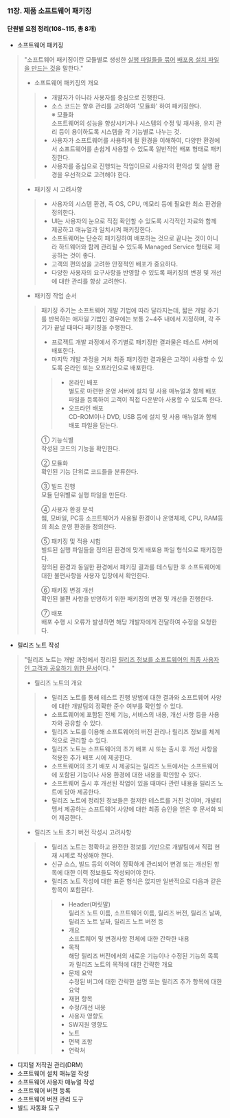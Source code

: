 

### 11장. 제품 소프트웨어 패키징

#### 단원별 요점 정리(108~115, 총 8개) 

- 소프트웨어 패키징 

> "소프트웨어 패키징이란 모듈별로 생성한 <u>실행 파일들을 묶어</u> <u>배포용 설치 파일을 만드는 것</u>을 말한다."
>
> - 소프트웨어 패키징의 개요 
>
> > * 개발자가 아니라 사용자를 중심으로 진행한다. 
> > * 소스 코드는 향후 관리를 고려하여 '모듈화' 하여 패키징한다. <br>※ 모듈화<br>소프트웨어의 성능을 향상시키거나 시스템의 수정 및 재사용, 유지 관리 등이 용이하도록 시스템을 각 기능별로 나누는 것.
> > * 사용자가 소프트웨어를 사용하게 될 환경을 이해하여, 다양한 환경에서 소프트웨어를 손쉽게 사용할 수 있도록 일반적인 배포 형태로 패키징한다. 
> > * 사용자를 중심으로 진행되는 작업이므로 사용자의 편의성 및 실행 환경을 우선적으로 고려해야 한다. 
>
> - 패키징 시 고려사항 
>
> > * 사용자의 시스템 환경, 즉 OS, CPU, 메모리 등에 필요한 최소 환경을 정의한다. 
> > * UI는 사용자의 눈으로 직접 확인할 수 있도록 시각적인 자료와 함께 제공하고 매뉴얼과 일치시켜 패키징한다. 
> > * 소프트웨어는 단순히 패키징하여 배포하는 것으로 끝나는 것이 아니라 하드웨어와 함께 관리될 수 있도록 Managed Service 형태로 제공하는 것이 좋다. 
> > * 고객의 편의성을 고려한 안정적인 배포가 중요하다. 
> > * 다양한 사용자의 요구사항을 반영할 수 있도록 패키징의 변경 및 개선에 대한 관리를 항상 고려한다. 
>
> - 패키징 작업 순서
>
> > 패키징 주기는 소프트웨어 개발 기법에 따라 달라지는데, 짧은 개발 주기를 반복하는 애자일 기법인 경우에는 보통 2~4주 내에서 지정하며, 각 주기가 끝날 때마다 패키징을 수행한다. 
> >
> > * 프로젝트 개발 과정에서 주기별로 패키징한 결과물은 테스트 서버에 배포한다.
> > * 마지막 개발 과정을 거쳐 최종 패키징한 결과물은 고객이 사용할 수 있도록 온라인 또는 오프라인으로 배포한다. 
> >
> > > * 온라인 배포<br>별도로 마련한 운영 서버에 설치 및 사용 매뉴얼과 함께 배포 파일을 등록하여 고객이 직접 다운받아 사용할 수 있도록 한다. 
> > > * 오프라인 배포<br>CD-ROM이나 DVD, USB 등에 설치 및 사용 매뉴얼과 함께 배포 파일을 담는다. 
> >
> > ① 기능식별<br>작성된 코드의 기능을 확인한다. 
> >
> > ② 모듈화<br>확인된 기능 단위로 코드들을 분류한다. 
> >
> > ③ 빌드 진행<br>모듈 단위별로 실행 파일을 만든다.
> >
> > ④ 사용자 환경 분석<br>웹, 모바일, PC등 소프트웨어가 사용될 환경이나 운영체제, CPU, RAM등의 최소 운영 환경을 정의한다. 
> >
> > ⑤ 패키징 및 적용 시험<br>빌드된 실행 파일들을 정의된 환경에 맞게 배포용 파일 형식으로 패키징한다.<br>정의된 환경과 동일한 환경에서 패키징 결과를 테스팅한 후 소프트웨어에 대한 불편사항을 사용자 입장에서 확인한다. 
> >
> > ⑥ 패키징 변경 개선<br>확인된 불편 사항을 반영하기 위한 패키징의 변경 및 개선을 진행한다. 
> >
> > ⑦ 배포<br>배포 수행 시 오류가 발생하면 해당 개발자에게 전달하여 수정을 요청한다. 

- 릴리즈 노트 작성 

> "릴리즈 노트는 개발 과정에서 정리된 <u>릴리즈 정보를 소프트웨어의 최종 사용자인 고객과 공유하기 위한 문서</u>이다. "
>
> - 릴리즈 노트의 개요 
>
> > * 릴리즈 노트를 통해 테스트 진행 방법에 대한 결과와 소프트웨어 사양에 대한 개발팀의 정확한 준수 여부를 확인할 수 있다. 
> > * 소프트웨어에 포함된 전체 기능, 서비스의 내용, 개선 사항 등을 사용자와 공유할 수 있다. 
> > * 릴리즈 노트를 이용해 소프트웨어의 버전 관리나 릴리즈 정보를 체계적으로 관리할 수 있다. 
> > * 릴리즈 노트는 소프트웨어의 초기 배포 시 또는 출시 후 개선 사항을 적용한 추가 배포 시에 제공한다. 
> > * 소프트웨어의 초기 배포 시 제공되는 릴리즈 노트에서는 소프트웨어에 포함된 기능이나 사용 환경에 대한 내용을 확인할 수 있다. 
> > * 소프트웨어 출시 후 개선된 작업이 있을 때마다 관련 내용을 릴리즈 노트에 담아 제공한다. 
> > * 릴리즈 노트에 정리된 정보들은 철저한 테스트를 거친 것이며, 개발티멩서 제공하는 소프트웨어 사양에 대한 최종 승인을 얻은 후 문서화 되어 제공한다. 
>
> - 릴리즈 노트 초기 버전 작성시 고려사항
>
> > * 릴리즈 노트는 정확하고 완전한 정보를 기반으로 개발팀에서 직접 현재 시제로 작성해야 한다. 
> > * 신규 소스, 빌드 등의 이력이 정확하게 관리되어 변경 또는 개선된 항목에 대한 이력 정보들도 작성되어야 한다. 
> > * 릴리즈 노트 작성에 대한 표준 형식은 없지만 일반적으로 다음과 같은 항목이 포함된다. 
> >
> > > * Header(머릿말)<br>릴리즈 노트 이름, 소프트웨어 이름, 릴리즈 버전, 릴리즈 날짜, 릴리즈 노트 날짜, 릴리즈 노트 버전 등
> > > * 개요<br>소프트웨어 및 변경사항 전체에 대한 간략한 내용
> > > * 목적<br>해당 릴리즈 버전에서의 새로운 기능이나 수정된 기능의 목록과 릴리즈 노트의 목적에 대한 간략한 개요
> > > * 문제 요약<br>수정된 버그에 대한 간략한 설명 또는 릴리즈 추가 항목에 대한 요약 
> > > * 재현 항목<br>
> > > * 수정/개선 내용
> > > * 사용자 영향도
> > > * SW지원 영향도
> > > * 노트
> > > * 면책 조항
> > > * 연락처

- 디지털 저작권 관리(DRM)
- 소프트웨어 설치 매뉴얼 작성
- 소프트웨어 사용자 매뉴얼 작성
- 소프트웨어 버전 등록
- 소프트웨어 버전 관리 도구 
- 빌드 자동화 도구 
